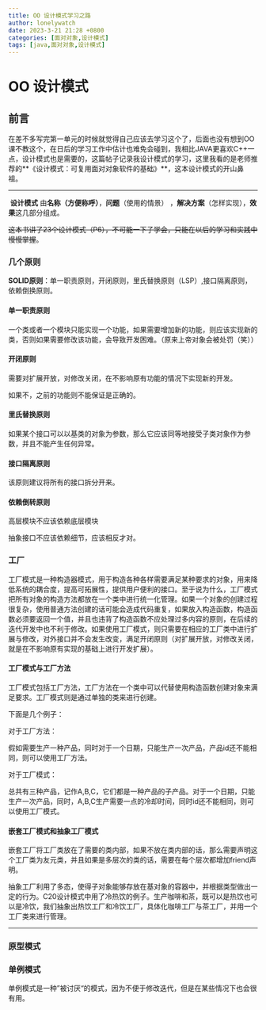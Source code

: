 ```yaml
---
title: OO 设计模式学习之路
author: lonelywatch
date: 2023-3-21 21:28 +0800
categories: [面对对象,设计模式]
tags: [java,面对对象,设计模式]
---
```


# OO 设计模式

## 前言

​		在差不多写完第一单元的时候就觉得自己应该去学习这个了，后面也没有想到OO课不教这个，在日后的学习工作中估计也难免会碰到，我相比JAVA更喜欢C++一点，设计模式也是需要的，这篇帖子记录我设计模式的学习，这里我看的是老师推荐的**《设计模式：可复用面对对象软件的基础》**，这本设计模式的开山鼻祖。

---

​		**设计模式** 由**名称（方便称呼）**，**问题**（使用的情景） ，**解决方案**（怎样实现），**效果**这几部分组成。

~~这本书讲了23个设计模式（P6），不可能一下子学会，只能在以后的学习和实践中慢慢掌握~~。

### 几个原则

**SOLID原则**：单一职责原则，开闭原则，里氏替换原则（LSP）,接口隔离原则，依赖倒换原则。

#### 单一职责原则

一个类或者一个模块只能实现一个功能，如果需要增加新的功能，则应该实现新的类，否则如果需要修改该功能，会导致开发困难。（原来上帝对象会被处罚（笑））

#### 开闭原则

需要对扩展开放，对修改关闭，在不影响原有功能的情况下实现新的开发。

如果不，之前的功能则不能保证是正确的。

#### 里氏替换原则

如果某个接口可以以基类的对象为参数，那么它应该同等地接受子类对象作为参数，并且不能产生任何异常。

#### 接口隔离原则

该原则建议将所有的接口拆分开来。

#### 依赖倒转原则

高层模块不应该依赖底层模块

抽象接口不应该依赖细节，应该相反才对。

### 工厂

工厂模式是一种构造器模式，用于构造各种各样需要满足某种要求的对象，用来降低系统的耦合度，提高可拓展性，提供用户便利的接口。至于说为什么，工厂模式把所有对象的构造方法都放在一个类中进行统一化管理。如果一个对象的创建过程很复杂，使用普通方法创建的话可能会造成代码重复，如果放入构造函数，构造函数必须要返回一个值，并且也违背了构造函数不应处理过多内容的原则，在后续的迭代开发中也不利于修改。如果使用工厂模式，则只需要在相应的工厂类中进行扩展与修改，对外接口并不会发生改变，满足开闭原则（对扩展开放，对修改关闭，就是在不影响原有实现的基础上进行开发扩展）。

#### 工厂模式与工厂方法

工厂模式包括工厂方法，工厂方法在一个类中可以代替使用构造函数创建对象来满足要求。工厂模式则是通过单独的类来进行创建。

下面是几个例子：

对于工厂方法：

假如需要生产一种产品，同时对于一个日期，只能生产一次产品，产品id还不能相同，则可以使用工厂方法。

对于工厂模式：

总共有三种产品，记作A,B,C，它们都是一种产品的子产品。对于一个日期，只能生产一次产品，同时，A,B,C生产需要一点的冷却时间，同时id还不能相同，则可以使用工厂模式。

#### 嵌套工厂模式和抽象工厂模式

嵌套工厂将工厂类放在了需要的类内部，如果不放在类内部的话，那么需要声明这个工厂类为友元类，并且如果是多层次的类的话，需要在每个层次都增加friend声明。

抽象工厂利用了多态，使得子对象能够存放在基对象的容器中，并根据类型做出一定的行为。C20设计模式中用了冷热饮的例子。生产咖啡和茶，既可以是热饮也可以是冷饮，我们抽象出热饮工厂和冷饮工厂，具体化咖啡工厂与茶工厂，并用一个工厂类来进行管理。

---

### 原型模式



### 单例模式

单例模式是一种”被讨厌“的模式，因为不便于修改迭代，但是在某些情况下也会很有用。

